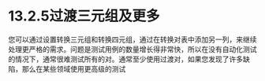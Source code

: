 # 13.2.5过渡三元组及更多

您可以通过设置转换三元组和转换四元组，通过在转换对表中添加另一列，来继续处理更严格的需求。问题是测试用例的数量增长得非常快，所以在没有自动化测试的情况下，通常很难测试所有的对。通常至少使用过渡对，如果您发现了许多缺陷，那么在某些领域使用更高级的测试
